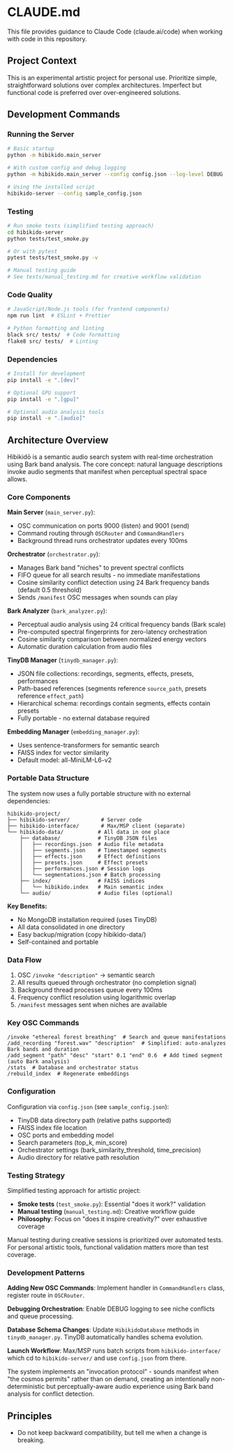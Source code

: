 # CLAUDE.md

This file provides guidance to Claude Code (claude.ai/code) when working with code in this repository.

## Project Context

This is an experimental artistic project for personal use. Prioritize simple, straightforward solutions over complex architectures. Imperfect but functional code is preferred over over-engineered solutions.

## Development Commands

### Running the Server
```bash
# Basic startup
python -m hibikido.main_server

# With custom config and debug logging
python -m hibikido.main_server --config config.json --log-level DEBUG

# Using the installed script
hibikido-server --config sample_config.json
```

### Testing
```bash
# Run smoke tests (simplified testing approach)
cd hibikido-server
python tests/test_smoke.py

# Or with pytest
pytest tests/test_smoke.py -v

# Manual testing guide
# See tests/manual_testing.md for creative workflow validation
```

### Code Quality
```bash
# JavaScript/Node.js tools (for frontend components)
npm run lint  # ESLint + Prettier

# Python formatting and linting
black src/ tests/  # Code formatting
flake8 src/ tests/  # Linting
```

### Dependencies
```bash
# Install for development
pip install -e ".[dev]"

# Optional GPU support
pip install -e ".[gpu]"

# Optional audio analysis tools
pip install -e ".[audio]"
```

## Architecture Overview

Hibikidō is a semantic audio search system with real-time orchestration using Bark band analysis. The core concept: natural language descriptions invoke audio segments that manifest when perceptual spectral space allows.

### Core Components

**Main Server** (`main_server.py`):
- OSC communication on ports 9000 (listen) and 9001 (send)
- Command routing through `OSCRouter` and `CommandHandlers`
- Background thread runs orchestrator updates every 100ms

**Orchestrator** (`orchestrator.py`):
- Manages Bark band "niches" to prevent spectral conflicts
- FIFO queue for all search results - no immediate manifestations
- Cosine similarity conflict detection using 24 Bark frequency bands (default 0.5 threshold)
- Sends `/manifest` OSC messages when sounds can play

**Bark Analyzer** (`bark_analyzer.py`):
- Perceptual audio analysis using 24 critical frequency bands (Bark scale)
- Pre-computed spectral fingerprints for zero-latency orchestration
- Cosine similarity comparison between normalized energy vectors
- Automatic duration calculation from audio files

**TinyDB Manager** (`tinydb_manager.py`):
- JSON file collections: recordings, segments, effects, presets, performances
- Path-based references (segments reference `source_path`, presets reference `effect_path`)
- Hierarchical schema: recordings contain segments, effects contain presets
- Fully portable - no external database required

**Embedding Manager** (`embedding_manager.py`):
- Uses sentence-transformers for semantic search
- FAISS index for vector similarity
- Default model: all-MiniLM-L6-v2

### Portable Data Structure

The system now uses a fully portable structure with no external dependencies:

```
hibikido-project/
├── hibikido-server/          # Server code
├── hibikido-interface/       # Max/MSP client (separate)
└── hibikido-data/           # All data in one place
    ├── database/            # TinyDB JSON files
    │   ├── recordings.json  # Audio file metadata
    │   ├── segments.json    # Timestamped segments  
    │   ├── effects.json     # Effect definitions
    │   ├── presets.json     # Effect presets
    │   ├── performances.json # Session logs
    │   └── segmentations.json # Batch processing
    ├── index/               # FAISS indices
    │   └── hibikido.index   # Main semantic index
    └── audio/               # Audio files (optional)
```

**Key Benefits:**
- No MongoDB installation required (uses TinyDB)
- All data consolidated in one directory
- Easy backup/migration (copy hibikido-data/)
- Self-contained and portable

### Data Flow

1. OSC `/invoke "description"` → semantic search
2. All results queued through orchestrator (no completion signal)
3. Background thread processes queue every 100ms
4. Frequency conflict resolution using logarithmic overlap
5. `/manifest` messages sent when niches are available

### Key OSC Commands

```
/invoke "ethereal forest breathing"  # Search and queue manifestations
/add_recording "forest.wav" "description"  # Simplified: auto-analyzes Bark bands and duration
/add_segment "path" "desc" "start" 0.1 "end" 0.6  # Add timed segment (auto Bark analysis)
/stats  # Database and orchestrator status
/rebuild_index  # Regenerate embeddings
```

### Configuration

Configuration via `config.json` (see `sample_config.json`):
- TinyDB data directory path (relative paths supported)
- FAISS index file location
- OSC ports and embedding model
- Search parameters (top_k, min_score)
- Orchestrator settings (bark_similarity_threshold, time_precision)
- Audio directory for relative path resolution

### Testing Strategy

Simplified testing approach for artistic project:
- **Smoke tests** (`test_smoke.py`): Essential "does it work?" validation
- **Manual testing** (`manual_testing.md`): Creative workflow guide
- **Philosophy**: Focus on "does it inspire creativity?" over exhaustive coverage

Manual testing during creative sessions is prioritized over automated tests.
For personal artistic tools, functional validation matters more than test coverage.

### Development Patterns

**Adding New OSC Commands**: Implement handler in `CommandHandlers` class, register route in `OSCRouter`.

**Debugging Orchestration**: Enable DEBUG logging to see niche conflicts and queue processing.

**Database Schema Changes**: Update `HibikidoDatabase` methods in `tinydb_manager.py`. TinyDB automatically handles schema evolution.

**Launch Workflow**: Max/MSP runs batch scripts from `hibikido-interface/` which cd to `hibikido-server/` and use `config.json` from there.

The system implements an "invocation protocol" - sounds manifest when "the cosmos permits" rather than on demand, creating an intentionally non-deterministic but perceptually-aware audio experience using Bark band analysis for conflict detection.

## Principles

- Do not keep backward compatibility, but tell me when a change is breaking.